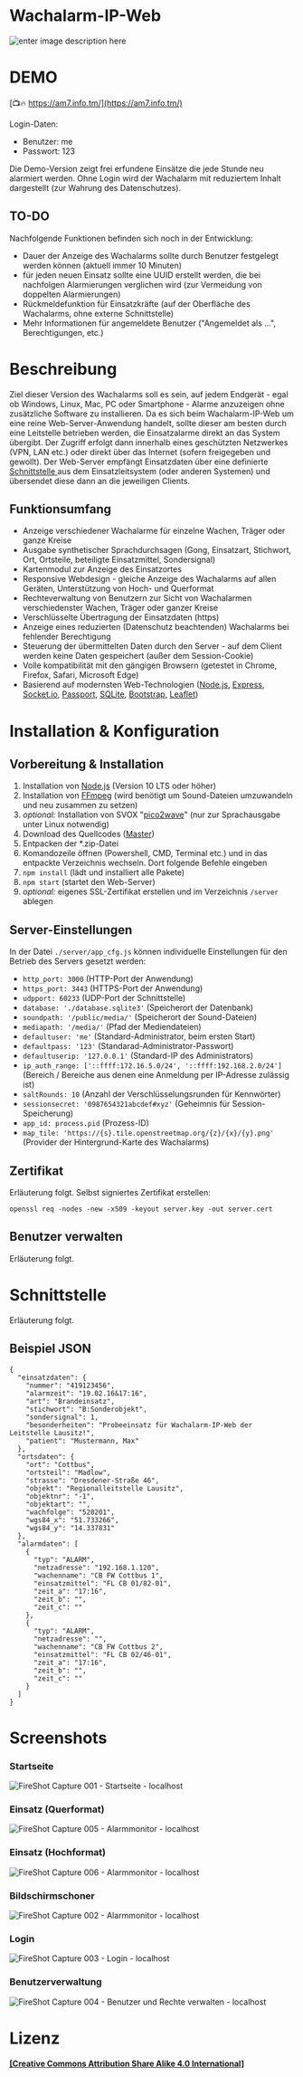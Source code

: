 # Wachalarm-IP-Web
![enter image description here](https://user-images.githubusercontent.com/19272095/54090568-cbbe6d00-4375-11e9-937e-ae2a6cd9ea7a.jpg)
# DEMO
[📺🔥 https://am7.info.tm/](https://am7.info.tm/)

Login-Daten:
- Benutzer: me
- Passwort: 123

Die Demo-Version zeigt frei erfundene Einsätze die jede Stunde neu alarmiert werden. Ohne Login wird der Wachalarm mit reduziertem Inhalt dargestellt (zur Wahrung des Datenschutzes).

## TO-DO
Nachfolgende Funktionen befinden sich noch in der Entwicklung:
- Dauer der Anzeige des Wachalarms sollte durch Benutzer festgelegt werden können (aktuell immer 10 Minuten)
- für jeden neuen Einsatz sollte eine UUID erstellt werden, die bei nachfolgen Alarmierungen verglichen wird (zur Vermeidung von doppelten Alarmierungen)
- Rückmeldefunktion für Einsatzkräfte (auf der Oberfläche des Wachalarms, ohne externe Schnittstelle)
- Mehr Informationen für angemeldete Benutzer ("Angemeldet als ...", Berechtigungen, etc.)

# Beschreibung
Ziel dieser Version des Wachalarms soll es sein, auf jedem Endgerät - egal ob Windows, Linux, Mac, PC oder Smartphone - Alarme anzuzeigen ohne zusätzliche Software zu installieren. Da es sich beim Wachalarm-IP-Web um eine reine Web-Server-Anwendung handelt, sollte dieser am besten durch eine Leitstelle betrieben werden, die Einsatzalarme direkt an das System übergibt. Der Zugriff erfolgt dann innerhalb eines geschützten Netzwerkes (VPN, LAN etc.) oder direkt über das Internet (sofern freigegeben und gewollt).
Der Web-Server empfängt Einsatzdaten über eine definierte [Schnittstelle
](#schnittstelle) aus dem Einsatzleitsystem (oder anderen Systemen) und übersendet diese dann  an die jeweiligen Clients.
## Funktionsumfang
 - Anzeige verschiedener Wachalarme für einzelne Wachen, Träger oder ganze Kreise
 - Ausgabe synthetischer Sprachdurchsagen (Gong, Einsatzart, Stichwort, Ort, Ortsteile, beteiligte Einsatzmittel, Sondersignal)
 - Kartenmodul zur Anzeige des Einsatzortes
 - Responsive Webdesign - gleiche Anzeige des Wachalarms auf allen Geräten, Unterstützung von Hoch- und Querformat
 - Rechteverwaltung von Benutzern zur Sicht von Wachalarmen verschiedenster Wachen, Träger oder ganzer Kreise
 - Verschlüsselte Übertragung der Einsatzdaten (https)
 - Anzeige eines reduzierten (Datenschutz beachtenden) Wachalarms bei fehlender Berechtigung
 - Steuerung der übermittelten Daten durch den Server - auf dem Client werden keine Daten gespeichert (außer dem Session-Cookie)
 - Volle kompatibilität mit den gängigen Browsern (getestet in Chrome, Firefox, Safari, Microsoft Edge)
 - Basierend auf modernsten Web-Technologien ([Node.js](https://nodejs.org/), [Express](https://expressjs.com/de/), [Socket.io](https://socket.io/), [Passport](http://www.passportjs.org/), [SQLite](https://www.sqlite.org/), [Bootstrap](https://getbootstrap.com/), [Leaflet](https://leafletjs.com/))

# Installation & Konfiguration
## Vorbereitung & Installation
 1. Installation von [Node.js](https://nodejs.org/) (Version 10 LTS oder höher)
 2. Installation von [FFmpeg](https://www.ffmpeg.org/) (wird benötigt um Sound-Dateien umzuwandeln und neu zusammen zu setzen)
 3. *optional:* Installation von SVOX "[pico2wave](https://wiki.ubuntuusers.de/Sprachausgabe/#SVOX-pico2wave)" (nur zur Sprachausgabe unter Linux notwendig)
 4. Download des Quellcodes ([Master](https://github.com/Robert-112/Wachalarm-IP-Web/archive/master.zip))
 5. Entpacken der *.zip-Datei
 6. Komandozeile öffnen (Powershell, CMD, Terminal etc.) und in das entpackte Verzeichnis wechseln. Dort folgende Befehle eingeben
 7. `npm install` (lädt und installiert alle Pakete)
 8. `npm start` (startet den Web-Server)
 9. *optional:* eigenes SSL-Zertifikat erstellen und im Verzeichnis `/server` ablegen

## Server-Einstellungen
In der Datei `./server/app_cfg.js` können individuelle Einstellungen für den Betrieb des Servers gesetzt werden:
 - `http_port: 3000` (HTTP-Port der Anwendung)
 - `https_port: 3443` (HTTPS-Port der Anwendung)
 - `udpport: 60233` (UDP-Port der Schnittstelle)
 - `database: './database.sqlite3'` (Speicherort der Datenbank)
 - `soundpath: '/public/media/'` (Speicherort der Sound-Dateien)
 - `mediapath: '/media/'` (Pfad der Mediendateien)
 - `defaultuser: 'me'` (Standard-Administrator, beim ersten Start)
 - `defaultpass: '123'` (Standarad-Administrator-Passwort)
 - `defaultuserip: '127.0.0.1'` (Standard-IP des Administrators)
 - `ip_auth_range: ['::ffff:172.16.5.0/24', '::ffff:192.168.2.0/24']` (Bereich / Bereiche aus denen eine Anmeldung per IP-Adresse zulässig ist)
 - `saltRounds: 10` (Anzahl der Verschlüsselungsrunden für Kennwörter)
 - `sessionsecret: '0987654321abcdef#xyz'` (Geheimnis für Session-Speicherung)
 - `app_id: process.pid` (Prozess-ID)
 - `map_tile: 'https://{s}.tile.openstreetmap.org/{z}/{x}/{y}.png'` (Provider der Hintergrund-Karte des Wachalarms)

## Zertifikat
Erläuterung folgt.
Selbst signiertes Zertifikat erstellen:

    openssl req -nodes -new -x509 -keyout server.key -out server.cert

## Benutzer verwalten
Erläuterung folgt.
# Schnittstelle
Erläuterung folgt.
## Beispiel JSON
    {
      "einsatzdaten": {
        "nummer": "419123456",
        "alarmzeit": "19.02.16&17:16",
        "art": "Brandeinsatz",
        "stichwort": "B:Sonderobjekt",
        "sondersignal": 1,
        "besonderheiten": "Probeeinsatz für Wachalarm-IP-Web der Leitstelle Lausitz!",
        "patient": "Mustermann, Max"
      },
      "ortsdaten": {
        "ort": "Cottbus",
        "ortsteil": "Madlow",
        "strasse": "Dresdener-Straße 46",
        "objekt": "Regionalleitstelle Lausitz",
        "objektnr": "-1",
        "objektart": "",
        "wachfolge": "520201",
        "wgs84_x": "51.733266",
        "wgs84_y": "14.337831"
      },
      "alarmdaten": [
        {
          "typ": "ALARM",
          "netzadresse": "192.168.1.120",
          "wachenname": "CB FW Cottbus 1",
          "einsatzmittel": "FL CB 01/82-01",
          "zeit_a": "17:16",
          "zeit_b": "",
          "zeit_c": ""
        },
        {
          "typ": "ALARM",
          "netzadresse": "",
          "wachenname": "CB FW Cottbus 2",
          "einsatzmittel": "FL CB 02/46-01",
          "zeit_a": "17:16",
          "zeit_b": "",
          "zeit_c": ""
        }
      ]
    }
# Screenshots
### Startseite
![FireShot Capture 001 - Startseite - localhost](https://user-images.githubusercontent.com/19272095/54091416-0b8a5200-4380-11e9-8ecd-9125e033a5e3.png)
### Einsatz (Querformat)
![FireShot Capture 005 - Alarmmonitor - localhost](https://user-images.githubusercontent.com/19272095/54091420-0c22e880-4380-11e9-8fbd-a047d9fae63e.png)
### Einsatz (Hochformat)
![FireShot Capture 006 - Alarmmonitor - localhost](https://user-images.githubusercontent.com/19272095/54091415-0b8a5200-4380-11e9-800b-e34ad99eeae5.png)
### Bildschirmschoner
![FireShot Capture 002 - Alarmmonitor - localhost](https://user-images.githubusercontent.com/19272095/54091417-0b8a5200-4380-11e9-8775-e64f089c92e9.png)
### Login
![FireShot Capture 003 - Login - localhost](https://user-images.githubusercontent.com/19272095/54091418-0c22e880-4380-11e9-8657-5011db2435df.png)
### Benutzerverwaltung
![FireShot Capture 004 - Benutzer und Rechte verwalten - localhost](https://user-images.githubusercontent.com/19272095/54091419-0c22e880-4380-11e9-8677-b7f9db1a422d.png)
# Lizenz
#### [\[Creative Commons Attribution Share Alike 4.0 International\]](https://github.com/Robert-112/Wachalarm-IP-Web/blob/master/LICENSE.md)
